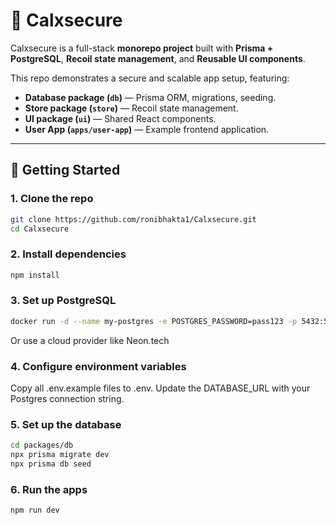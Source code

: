 # 🔐 Calxsecure

Calxsecure is a full-stack **monorepo project** built with **Prisma + PostgreSQL**, **Recoil state management**, and **Reusable UI components**.

This repo demonstrates a secure and scalable app setup, featuring:

- **Database package (`db`)** — Prisma ORM, migrations, seeding.  
- **Store package (`store`)** — Recoil state management.  
- **UI package (`ui`)** — Shared React components.  
- **User App (`apps/user-app`)** — Example frontend application.  

---

## 🚀 Getting Started

### 1. Clone the repo
```bash
git clone https://github.com/ronibhakta1/Calxsecure.git
cd Calxsecure
```
### 2. Install dependencies
```bash
npm install
```

### 3. Set up PostgreSQL
```bash
docker run -d --name my-postgres -e POSTGRES_PASSWORD=pass123 -p 5432:5432 postgres
```
Or use a cloud provider like Neon.tech

### 4. Configure environment variables
Copy all .env.example files to .env.
Update the DATABASE_URL with your Postgres connection string.

### 5. Set up the database
```bash
cd packages/db
npx prisma migrate dev
npx prisma db seed
```

### 6. Run the apps
```bash
npm run dev
```

